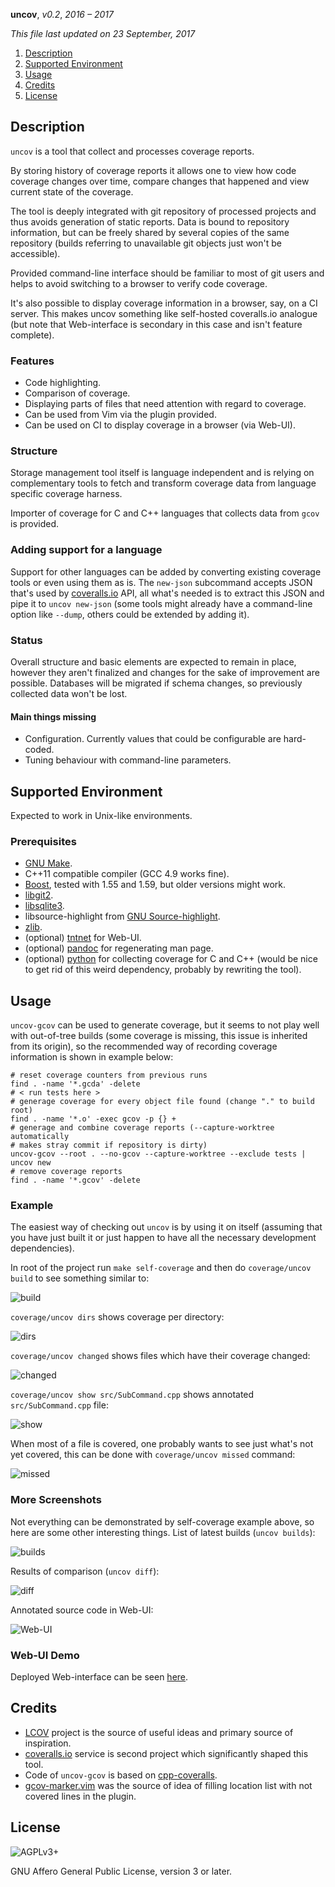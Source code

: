 **uncov**, _v0.2_, _2016 – 2017_

_This file last updated on 23 September, 2017_

1. [Description](#description)
2. [Supported Environment](#supported-environment)
3. [Usage](#usage)
4. [Credits](#credits)
5. [License](#license)

## Description ##

`uncov` is a tool that collect and processes coverage reports.

By storing history of coverage reports it allows one to view how code coverage
changes over time, compare changes that happened and view current state of the
coverage.

The tool is deeply integrated with git repository of processed projects and thus
avoids generation of static reports.  Data is bound to repository information,
but can be freely shared by several copies of the same repository (builds
referring to unavailable git objects just won't be accessible).

Provided command-line interface should be familiar to most of git users and
helps to avoid switching to a browser to verify code coverage.

It's also possible to display coverage information in a browser, say, on a CI
server.  This makes uncov something like self-hosted coveralls.io analogue (but
note that Web-interface is secondary in this case and isn't feature complete).

### Features ###

* Code highlighting.
* Comparison of coverage.
* Displaying parts of files that need attention with regard to coverage.
* Can be used from Vim via the plugin provided.
* Can be used on CI to display coverage in a browser (via Web-UI).

### Structure ###

Storage management tool itself is language independent and is relying on
complementary tools to fetch and transform coverage data from language specific
coverage harness.

Importer of coverage for C and C++ languages that collects data from `gcov` is
provided.

### Adding support for a language ###

Support for other languages can be added by converting existing coverage tools
or even using them as is.  The `new-json` subcommand accepts JSON that's used by
[coveralls.io][coveralls] API, all what's needed is to extract this JSON and
pipe it to `uncov new-json` (some tools might already have a command-line option
like `--dump`, others could be extended by adding it).

### Status ###

Overall structure and basic elements are expected to remain in place, however
they aren't finalized and changes for the sake of improvement are possible.
Databases will be migrated if schema changes, so previously collected data won't
be lost.

#### Main things missing ####

 * Configuration.  Currently values that could be configurable are hard-coded.
 * Tuning behaviour with command-line parameters.

## Supported Environment ##

Expected to work in Unix-like environments.

### Prerequisites ###

* [GNU Make][make].
* C++11 compatible compiler (GCC 4.9 works fine).
* [Boost][boost], tested with 1.55 and 1.59, but older versions might work.
* [libgit2][libgit2].
* [libsqlite3][sqlite].
* libsource-highlight from [GNU Source-highlight][srchilite].
* [zlib][zlib].
* (optional) [tntnet][tntnet] for Web-UI.
* (optional) [pandoc][pandoc] for regenerating man page.
* (optional) [python][python] for collecting coverage for C and C++ (would be
  nice to get rid of this weird dependency, probably by rewriting the tool).

## Usage ##

`uncov-gcov` can be used to generate coverage, but it seems to not play well
with out-of-tree builds (some coverage is missing, this issue is inherited from
its origin), so the recommended way of recording coverage information is shown
in example below:

    # reset coverage counters from previous runs
    find . -name '*.gcda' -delete
    # < run tests here >
    # generage coverage for every object file found (change "." to build root)
    find . -name '*.o' -exec gcov -p {} +
    # generage and combine coverage reports (--capture-worktree automatically
    # makes stray commit if repository is dirty)
    uncov-gcov --root . --no-gcov --capture-worktree --exclude tests | uncov new
    # remove coverage reports
    find . -name '*.gcov' -delete

### Example ###

The easiest way of checking out `uncov` is by using it on itself (assuming that
you have just built it or just happen to have all the necessary development
dependencies).

In root of the project run `make self-coverage` and then do
`coverage/uncov build` to see something similar to:

![build](data/screenshots/example/build.png)

`coverage/uncov dirs` shows coverage per directory:

![dirs](data/screenshots/example/dirs.png)

`coverage/uncov changed` shows files which have their coverage changed:

![changed](data/screenshots/example/changed.png)

`coverage/uncov show src/SubCommand.cpp` shows annotated `src/SubCommand.cpp`
file:

![show](data/screenshots/example/show.png)

When most of a file is covered, one probably wants to see just what's not yet
covered, this can be done with `coverage/uncov missed` command:

![missed](data/screenshots/example/missed.png)

### More Screenshots ###

Not everything can be demonstrated by self-coverage example above, so here are
some other interesting things.  List of latest builds (`uncov builds`):

![builds](data/screenshots/builds.png)

Results of comparison (`uncov diff`):

![diff](data/screenshots/diff.png)

Annotated source code in Web-UI:

![Web-UI](data/screenshots/webui.png)

### Web-UI Demo ###

Deployed Web-interface can be seen [here](http://cov.vifm.info/).

## Credits ##

* [LCOV][lcov] project is the source of useful ideas and primary source of
  inspiration.
* [coveralls.io][coveralls] service is second project which significantly shaped
  this tool.
* Code of `uncov-gcov` is based on [cpp-coveralls][cpp-coveralls].
* [gcov-marker.vim][vim-gcov-marker] was the source of idea of filling location
  list with not covered lines in the plugin.

## License ##

![AGPLv3+](data/agplv3.png)

GNU Affero General Public License, version 3 or later.


[lcov]: http://ltp.sourceforge.net/coverage/lcov.php
[coveralls]: https://coveralls.io/
[cpp-coveralls]: https://github.com/eddyxu/cpp-coveralls
[make]: https://www.gnu.org/software/make/
[boost]: http://www.boost.org/
[libgit2]: https://libgit2.github.com/
[sqlite]: https://www.sqlite.org/
[srchilite]: https://www.gnu.org/software/src-highlite/
[zlib]: http://zlib.net/
[tntnet]: http://www.tntnet.org/
[pandoc]: http://pandoc.org/
[python]: https://www.python.org/
[vim-gcov-marker]: https://github.com/m42e/vim-gcov-marker
